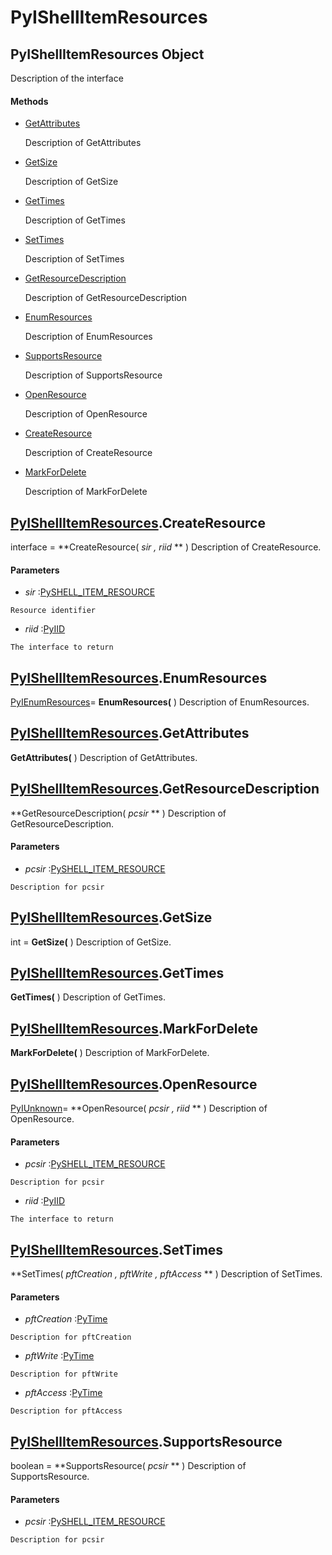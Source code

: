# PyIShellItemResources

## PyIShellItemResources Object

Description of the interface

#### Methods


  - [GetAttributes](PyIShellItemResources.md#pyishellitemresourcesgetattributes)

    Description of GetAttributes&nbsp;

  - [GetSize](PyIShellItemResources.md#pyishellitemresourcesgetsize)

    Description of GetSize&nbsp;

  - [GetTimes](PyIShellItemResources.md#pyishellitemresourcesgettimes)

    Description of GetTimes&nbsp;

  - [SetTimes](PyIShellItemResources.md#pyishellitemresourcessettimes)

    Description of SetTimes&nbsp;

  - [GetResourceDescription](PyIShellItemResources.md#pyishellitemresourcesgetresourcedescription)

    Description of GetResourceDescription&nbsp;

  - [EnumResources](PyIShellItemResources.md#pyishellitemresourcesenumresources)

    Description of EnumResources&nbsp;

  - [SupportsResource](PyIShellItemResources.md#pyishellitemresourcessupportsresource)

    Description of SupportsResource&nbsp;

  - [OpenResource](PyIShellItemResources.md#pyishellitemresourcesopenresource)

    Description of OpenResource&nbsp;

  - [CreateResource](PyIShellItemResources.md#pyishellitemresourcescreateresource)

    Description of CreateResource&nbsp;

  - [MarkForDelete](PyIShellItemResources.md#pyishellitemresourcesmarkfordelete)

    Description of MarkForDelete&nbsp;

## [PyIShellItemResources](#pyishellitemresources)\.CreateResource

interface \= **CreateResource\( *sir*  *, riid* ** \)
Description of CreateResource\.

#### Parameters


  -  *sir* :[PySHELL\_ITEM\_RESOURCE](PySHELL.md#pyshellitem_resource)

    Resource identifier

  -  *riid* :[PyIID](#pyiid)

    The interface to return

## [PyIShellItemResources](#pyishellitemresources)\.EnumResources

[PyIEnumResources](#pyienumresources)\= **EnumResources\(** \)
Description of EnumResources\.

## [PyIShellItemResources](#pyishellitemresources)\.GetAttributes

 **GetAttributes\(** \)
Description of GetAttributes\.

## [PyIShellItemResources](#pyishellitemresources)\.GetResourceDescription

 **GetResourceDescription\( *pcsir* ** \)
Description of GetResourceDescription\.

#### Parameters


  -  *pcsir* :[PySHELL\_ITEM\_RESOURCE](PySHELL.md#pyshellitem_resource)

    Description for pcsir

## [PyIShellItemResources](#pyishellitemresources)\.GetSize

int \= **GetSize\(** \)
Description of GetSize\.

## [PyIShellItemResources](#pyishellitemresources)\.GetTimes

 **GetTimes\(** \)
Description of GetTimes\.

## [PyIShellItemResources](#pyishellitemresources)\.MarkForDelete

 **MarkForDelete\(** \)
Description of MarkForDelete\.

## [PyIShellItemResources](#pyishellitemresources)\.OpenResource

[PyIUnknown](#pyiunknown)\= **OpenResource\( *pcsir*  *, riid* ** \)
Description of OpenResource\.

#### Parameters


  -  *pcsir* :[PySHELL\_ITEM\_RESOURCE](PySHELL.md#pyshellitem_resource)

    Description for pcsir

  -  *riid* :[PyIID](#pyiid)

    The interface to return

## [PyIShellItemResources](#pyishellitemresources)\.SetTimes

 **SetTimes\( *pftCreation*  *, pftWrite*  *, pftAccess* ** \)
Description of SetTimes\.

#### Parameters


  -  *pftCreation* :[PyTime](#pytime)

    Description for pftCreation

  -  *pftWrite* :[PyTime](#pytime)

    Description for pftWrite

  -  *pftAccess* :[PyTime](#pytime)

    Description for pftAccess

## [PyIShellItemResources](#pyishellitemresources)\.SupportsResource

boolean \= **SupportsResource\( *pcsir* ** \)
Description of SupportsResource\.

#### Parameters


  -  *pcsir* :[PySHELL\_ITEM\_RESOURCE](PySHELL.md#pyshellitem_resource)

    Description for pcsir